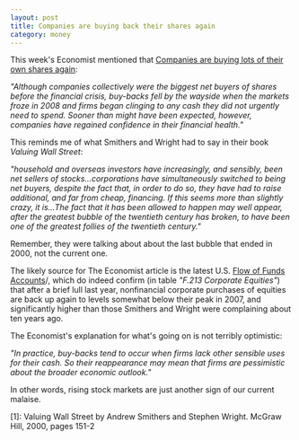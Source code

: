 ```yaml
---
layout: post
title: Companies are buying back their shares again
category: money
---  
```


This week's Economist mentioned that [Companies are buying lots of their own shares again](http://www.economist.com/business-finance/displaystory.cfm?story_id=15731252):

_"Although companies collectively were the biggest net buyers of shares before the financial crisis, buy-backs fell by the wayside when the markets froze in 2008 and firms began clinging to any cash they did not urgently need to spend. Sooner than might have been expected, however, companies have regained confidence in their financial health."_

This reminds me of what Smithers and Wright had to say in their book _Valuing Wall Street_:

_"household and overseas investors have increasingly, and sensibly, been net sellers of stocks...corporations have simultaneously switched to being net buyers, despite the fact that, in order to do so, they have had to raise additional, and far from cheap, financing. If this seems more than slightly crazy, it is...The fact that it has been allowed to happen may well appear, after the greatest bubble of the twentieth century has broken, to have been one of the greatest follies of the twentieth century."_

Remember, they were talking about about the last bubble that ended in 2000, not the current one.

The likely source for The Economist article is the  latest U.S. [Flow of Funds Accounts](http://www.federalreserve.gov/releases/z1/Current)/, which do indeed confirm (in table _"F.213 Corporate Equities"_) that after a brief lull last year, nonfinancial corporate purchases of equities are back up again to levels somewhat below their peak in 2007, and significantly higher than those Smithers and Wright were complaining about ten years ago.

The Economist's explanation for what's going on is not terribly optimistic:

_"In practice, buy-backs tend to occur when firms lack other sensible uses for their cash. So their reappearance may mean that firms are pessimistic about the broader economic outlook."_

In other words, rising stock markets are just another sign of our current malaise.

[1]: Valuing Wall Street by Andrew Smithers and Stephen Wright. McGraw Hill, 2000, pages 151-2 

